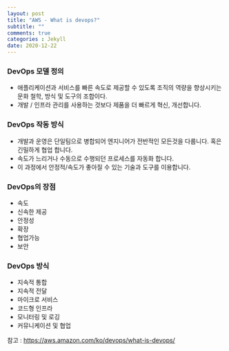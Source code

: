 ```yaml
---
layout: post
title: "AWS - What is devops?"
subtitle: ""
comments: true
categories : Jekyll
date: 2020-12-22
---
```


### DevOps 모델 정의
 * 애플리케이션과 서비스를 빠른 속도로 제공할 수 있도록 조직의 역량을 향상시키는 문화 철학, 방식 및 도구의 조합이다.
 * 개발 / 인프라 관리를 사용하는 것보다 제품을 더 빠르게 혁신, 개선합니다.
 
### DevOps 작동 방식
 * 개발과 운영은 단일팀으로 병합되어 엔지니어가 전반적인 모든것을 다룹니다. 혹은 긴밀하게 협업 합니다.
 * 속도가 느리거나 수동으로 수행되던 프로세스를 자동화 합니다.
 * 이 과정에서 안정적/속도가 좋아질 수 있는 기술과 도구를 이용합니다.
 
### DevOps의 장점
 * 속도
 * 신속한 제공
 * 안정성
 * 확장
 * 협업가능
 * 보안

### DevOps 방식
 * 지속적 통합
 * 지속적 전달
 * 마이크로 서비스
 * 코드형 인프라
 * 모니터링 및 로깅
 * 커뮤니케이션 및 협업
 
참고 : https://aws.amazon.com/ko/devops/what-is-devops/
